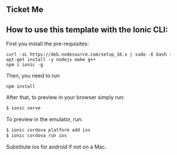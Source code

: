 ## Ticket Me

## How to use this template with the Ionic CLI:

First you install the pre-requisites:
```
curl -sL https://deb.nodesource.com/setup_10.x | sudo -E bash -
apt-get install -y nodejs make g++
npm i ionic -g
```

Then, you need to run 
```
npm install
```

After that, to preview in your browser simply run:

```bash
$ ionic serve
```

To preview in the emulator, run:

```bash
$ ionic cordova platform add ios
$ ionic cordova run ios
```

Substitute ios for android if not on a Mac.

